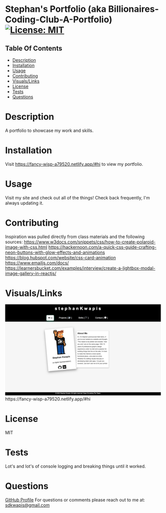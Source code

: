 
# Stephan's Portfolio (aka Billionaires-Coding-Club-A-Portfolio) 	 [![License: MIT](https://img.shields.io/badge/License-MIT-yellow.svg)](https://opensource.org/licenses/MIT) 

## Table Of Contents
- [Description](#description)
- [Installation](#installation)
- [Usage](#usage)
- [Contributing](#contributing)
- [Visuals/Links](#visualslinks)
- [License](#license)
- [Tests](#tests)
- [Questions](#questions)



# Description
A portfolio to showcase my work and skills.

# Installation
Visit https://fancy-wisp-a79520.netlify.app/#hi to view my portfolio.

# Usage
Visit my site and check out all of the things! Check back frequently, I'm always updating it.

# Contributing
Inspiration was pulled directly from class materials and the following sources:
https://www.w3docs.com/snippets/css/how-to-create-polaroid-image-with-css.html
https://hackernoon.com/a-quick-css-guide-crafting-neon-buttons-with-glow-effects-and-animations
https://blog.hubspot.com/website/css-card-animation
https://www.emailjs.com/docs/
https://learnersbucket.com/examples/interview/create-a-lightbox-modal-image-gallery-in-reactjs/


# Visuals/Links
<img src="./assets/home.png">
https://fancy-wisp-a79520.netlify.app/#hi

# License
MIT

# Tests
Lot's and lot's of console logging and breaking things until it worked.

# Questions
[GitHub Profile](https://github.com/sdkwapis)
For questions or comments please reach out to me at: sdkwapis@gmail.com
